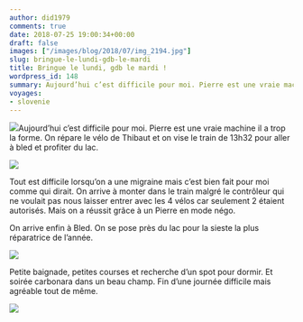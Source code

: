 ```yaml
---
author: did1979
comments: true
date: 2018-07-25 19:00:34+00:00
draft: false
images: ["/images/blog/2018/07/img_2194.jpg"]
slug: bringue-le-lundi-gdb-le-mardi
title: Bringue le lundi, gdb le mardi !
wordpress_id: 148
summary: Aujourd’hui c’est difficile pour moi. Pierre est une vraie machine il a trop la forme. On répare le vélo de Thibaut et on vise le train de 13h32 pour aller à bled et profiter du lac.
voyages:
- slovenie
---
```


![](/images/blog/2018/07/img_2194.jpg)Aujourd’hui c’est difficile pour moi. Pierre est une vraie machine il a trop la forme. On répare le vélo de Thibaut et on vise le train de 13h32 pour aller à bled et profiter du lac.

![](/images/blog/2018/07/img_2193.jpg)

Tout est difficile lorsqu’on a une migraine mais c’est bien fait pour moi comme qui dirait. On arrive à monter dans le train malgré le contrôleur qui ne voulait pas nous laisser entrer avec les 4 vélos car seulement 2 étaient autorisés. Mais on a réussit grâce à un Pierre en mode négo.

On arrive enfin à Bled. On se pose près du lac pour la sieste la plus réparatrice de l’année.

![](/images/blog/2018/07/img_2197.jpg)

Petite baignade, petites courses et recherche d’un spot pour dormir. Et soirée carbonara dans un beau champ. Fin d’une journée difficile mais agréable tout de même.

![](/images/blog/2018/07/img_2196.jpg)
